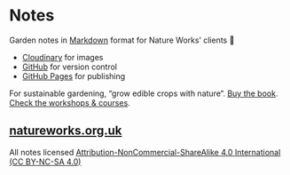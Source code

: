 # Notes

Garden notes in [Markdown](https://en.wikipedia.org/wiki/Markdown) format for Nature Works’ clients 🌱

* [Cloudinary](https://cloudinary.com) for images
* [GitHub](https://github.com/growdigital/) for version control
* [GitHub Pages](https://docs.github.com/en/pages) for publishing

For sustainable gardening, “grow edible crops with nature“. [Buy the book](https://www.agroforestry.co.uk/product/creating-a-forest-garden-2/). [Check the workshops & courses](https://www.natureworks.org.uk/course/). 

## [natureworks.org.uk](https://www.natureworks.org.uk/)

All notes licensed [Attribution-NonCommercial-ShareAlike 4.0 International (CC BY-NC-SA 4.0)](https://creativecommons.org/licenses/by-nc-sa/4.0/)
